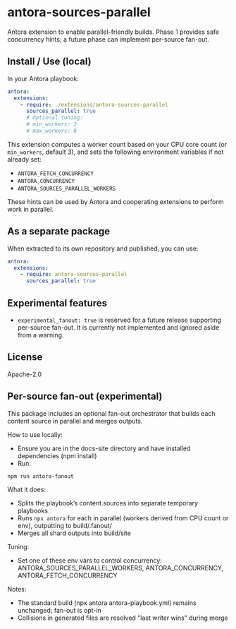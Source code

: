 # antora-sources-parallel

Antora extension to enable parallel-friendly builds. Phase 1 provides safe concurrency hints; a future phase can implement per-source fan-out.

## Install / Use (local)

In your Antora playbook:

```yaml
antora:
  extensions:
    - require: ./extensions/antora-sources-parallel
      sources_parallel: true
      # Optional tuning:
      # min_workers: 3
      # max_workers: 8
```

This extension computes a worker count based on your CPU core count (or `min_workers`, default 3), and sets the following environment variables if not already set:
- `ANTORA_FETCH_CONCURRENCY`
- `ANTORA_CONCURRENCY`
- `ANTORA_SOURCES_PARALLEL_WORKERS`

These hints can be used by Antora and cooperating extensions to perform work in parallel.

## As a separate package

When extracted to its own repository and published, you can use:

```yaml
antora:
  extensions:
    - require: antora-sources-parallel
      sources_parallel: true
```

## Experimental features

- `experimental_fanout: true` is reserved for a future release supporting per-source fan-out. It is currently not implemented and ignored aside from a warning.

## License

Apache-2.0


## Per-source fan-out (experimental)

This package includes an optional fan-out orchestrator that builds each content source in parallel and merges outputs.

How to use locally:

- Ensure you are in the docs-site directory and have installed dependencies (npm install)
- Run:

```
npm run antora-fanout
```

What it does:
- Splits the playbook’s content.sources into separate temporary playbooks
- Runs `npx antora` for each in parallel (workers derived from CPU count or env), outputting to build/.fanout/<idx>
- Merges all shard outputs into build/site

Tuning:
- Set one of these env vars to control concurrency: ANTORA_SOURCES_PARALLEL_WORKERS, ANTORA_CONCURRENCY, ANTORA_FETCH_CONCURRENCY

Notes:
- The standard build (npx antora antora-playbook.yml) remains unchanged; fan-out is opt-in
- Collisions in generated files are resolved "last writer wins" during merge
